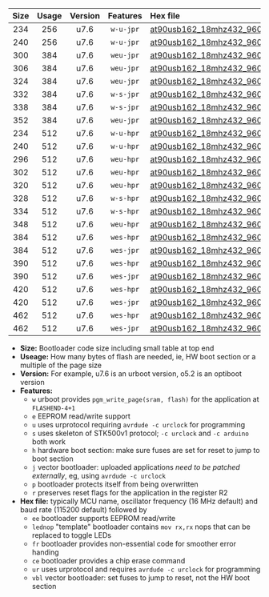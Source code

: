 |Size|Usage|Version|Features|Hex file|
|:-:|:-:|:-:|:-:|:--|
|234|256|u7.6|`w-u-jpr`|[at90usb162_18mhz432_9600bps_ur_vbl.hex](https://raw.githubusercontent.com/stefanrueger/urboot/main/at90usb162_18mhz432_9600bps_ur_vbl.hex)|
|240|256|u7.6|`w-u-jpr`|[at90usb162_18mhz432_9600bps_lednop_ur_vbl.hex](https://raw.githubusercontent.com/stefanrueger/urboot/main/at90usb162_18mhz432_9600bps_lednop_ur_vbl.hex)|
|300|384|u7.6|`weu-jpr`|[at90usb162_18mhz432_9600bps_ee_ur_vbl.hex](https://raw.githubusercontent.com/stefanrueger/urboot/main/at90usb162_18mhz432_9600bps_ee_ur_vbl.hex)|
|306|384|u7.6|`weu-jpr`|[at90usb162_18mhz432_9600bps_ee_lednop_ur_vbl.hex](https://raw.githubusercontent.com/stefanrueger/urboot/main/at90usb162_18mhz432_9600bps_ee_lednop_ur_vbl.hex)|
|324|384|u7.6|`weu-jpr`|[at90usb162_18mhz432_9600bps_ee_lednop_fr_ur_vbl.hex](https://raw.githubusercontent.com/stefanrueger/urboot/main/at90usb162_18mhz432_9600bps_ee_lednop_fr_ur_vbl.hex)|
|332|384|u7.6|`w-s-jpr`|[at90usb162_18mhz432_9600bps_vbl.hex](https://raw.githubusercontent.com/stefanrueger/urboot/main/at90usb162_18mhz432_9600bps_vbl.hex)|
|338|384|u7.6|`w-s-jpr`|[at90usb162_18mhz432_9600bps_lednop_vbl.hex](https://raw.githubusercontent.com/stefanrueger/urboot/main/at90usb162_18mhz432_9600bps_lednop_vbl.hex)|
|352|384|u7.6|`weu-jpr`|[at90usb162_18mhz432_9600bps_ee_lednop_fr_ce_ur_vbl.hex](https://raw.githubusercontent.com/stefanrueger/urboot/main/at90usb162_18mhz432_9600bps_ee_lednop_fr_ce_ur_vbl.hex)|
|234|512|u7.6|`w-u-hpr`|[at90usb162_18mhz432_9600bps_ur.hex](https://raw.githubusercontent.com/stefanrueger/urboot/main/at90usb162_18mhz432_9600bps_ur.hex)|
|240|512|u7.6|`w-u-hpr`|[at90usb162_18mhz432_9600bps_lednop_ur.hex](https://raw.githubusercontent.com/stefanrueger/urboot/main/at90usb162_18mhz432_9600bps_lednop_ur.hex)|
|296|512|u7.6|`weu-hpr`|[at90usb162_18mhz432_9600bps_ee_ur.hex](https://raw.githubusercontent.com/stefanrueger/urboot/main/at90usb162_18mhz432_9600bps_ee_ur.hex)|
|302|512|u7.6|`weu-hpr`|[at90usb162_18mhz432_9600bps_ee_lednop_ur.hex](https://raw.githubusercontent.com/stefanrueger/urboot/main/at90usb162_18mhz432_9600bps_ee_lednop_ur.hex)|
|320|512|u7.6|`weu-hpr`|[at90usb162_18mhz432_9600bps_ee_lednop_fr_ur.hex](https://raw.githubusercontent.com/stefanrueger/urboot/main/at90usb162_18mhz432_9600bps_ee_lednop_fr_ur.hex)|
|328|512|u7.6|`w-s-hpr`|[at90usb162_18mhz432_9600bps.hex](https://raw.githubusercontent.com/stefanrueger/urboot/main/at90usb162_18mhz432_9600bps.hex)|
|334|512|u7.6|`w-s-hpr`|[at90usb162_18mhz432_9600bps_lednop.hex](https://raw.githubusercontent.com/stefanrueger/urboot/main/at90usb162_18mhz432_9600bps_lednop.hex)|
|348|512|u7.6|`weu-hpr`|[at90usb162_18mhz432_9600bps_ee_lednop_fr_ce_ur.hex](https://raw.githubusercontent.com/stefanrueger/urboot/main/at90usb162_18mhz432_9600bps_ee_lednop_fr_ce_ur.hex)|
|384|512|u7.6|`wes-hpr`|[at90usb162_18mhz432_9600bps_ee.hex](https://raw.githubusercontent.com/stefanrueger/urboot/main/at90usb162_18mhz432_9600bps_ee.hex)|
|384|512|u7.6|`wes-jpr`|[at90usb162_18mhz432_9600bps_ee_vbl.hex](https://raw.githubusercontent.com/stefanrueger/urboot/main/at90usb162_18mhz432_9600bps_ee_vbl.hex)|
|390|512|u7.6|`wes-hpr`|[at90usb162_18mhz432_9600bps_ee_lednop.hex](https://raw.githubusercontent.com/stefanrueger/urboot/main/at90usb162_18mhz432_9600bps_ee_lednop.hex)|
|390|512|u7.6|`wes-jpr`|[at90usb162_18mhz432_9600bps_ee_lednop_vbl.hex](https://raw.githubusercontent.com/stefanrueger/urboot/main/at90usb162_18mhz432_9600bps_ee_lednop_vbl.hex)|
|420|512|u7.6|`wes-hpr`|[at90usb162_18mhz432_9600bps_ee_lednop_fr.hex](https://raw.githubusercontent.com/stefanrueger/urboot/main/at90usb162_18mhz432_9600bps_ee_lednop_fr.hex)|
|420|512|u7.6|`wes-jpr`|[at90usb162_18mhz432_9600bps_ee_lednop_fr_vbl.hex](https://raw.githubusercontent.com/stefanrueger/urboot/main/at90usb162_18mhz432_9600bps_ee_lednop_fr_vbl.hex)|
|462|512|u7.6|`wes-hpr`|[at90usb162_18mhz432_9600bps_ee_lednop_fr_ce.hex](https://raw.githubusercontent.com/stefanrueger/urboot/main/at90usb162_18mhz432_9600bps_ee_lednop_fr_ce.hex)|
|462|512|u7.6|`wes-jpr`|[at90usb162_18mhz432_9600bps_ee_lednop_fr_ce_vbl.hex](https://raw.githubusercontent.com/stefanrueger/urboot/main/at90usb162_18mhz432_9600bps_ee_lednop_fr_ce_vbl.hex)|

- **Size:** Bootloader code size including small table at top end
- **Useage:** How many bytes of flash are needed, ie, HW boot section or a multiple of the page size
- **Version:** For example, u7.6 is an urboot version, o5.2 is an optiboot version
- **Features:**
  + `w` urboot provides `pgm_write_page(sram, flash)` for the application at `FLASHEND-4+1`
  + `e` EEPROM read/write support
  + `u` uses urprotocol requiring `avrdude -c urclock` for programming
  + `s` uses skeleton of STK500v1 protocol; `-c urclock` and `-c arduino` both work
  + `h` hardware boot section: make sure fuses are set for reset to jump to boot section
  + `j` vector bootloader: uploaded applications *need to be patched externally*, eg, using `avrdude -c urclock`
  + `p` bootloader protects itself from being overwritten
  + `r` preserves reset flags for the application in the register R2
- **Hex file:** typically MCU name, oscillator frequency (16 MHz default) and baud rate (115200 default) followed by
  + `ee` bootloader supports EEPROM read/write
  + `lednop` "template" bootloader contains `mov rx,rx` nops that can be replaced to toggle LEDs
  + `fr` bootloader provides non-essential code for smoother error handing
  + `ce` bootloader provides a chip erase command
  + `ur` uses urprotocol and requires `avrdude -c urclock` for programming
  + `vbl` vector bootloader: set fuses to jump to reset, not the HW boot section
